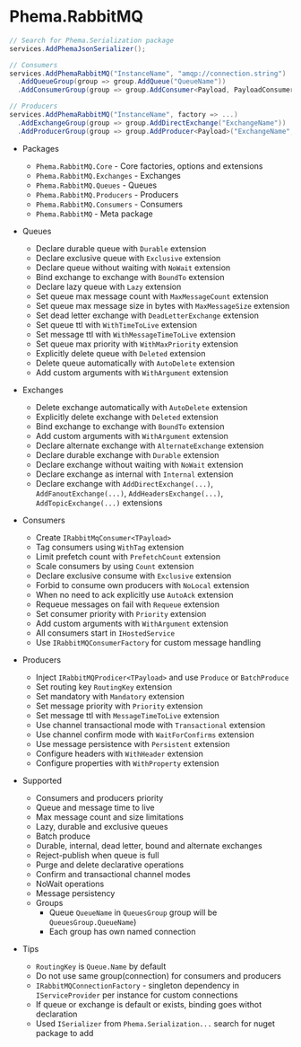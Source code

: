 # Phema.RabbitMQ

```csharp
// Search for Phema.Serialization package
services.AddPhemaJsonSerializer();

// Consumers
services.AddPhemaRabbitMQ("InstanceName", "amqp://connection.string")
  .AddQueueGroup(group => group.AddQueue("QueueName"))
  .AddConsumerGroup(group => group.AddConsumer<Payload, PayloadConsumer>("QueueName"));

// Producers
services.AddPhemaRabbitMQ("InstanceName", factory => ...)
  .AddExchangeGroup(group => group.AddDirectExchange("ExchangeName"))
  .AddProducerGroup(group => group.AddProducer<Payload>("ExchangeName", "QueueName"));
```

- Packages
  - `Phema.RabbitMQ.Core` - Core factories, options and extensions
  - `Phema.RabbitMQ.Exchanges` - Exchanges
  - `Phema.RabbitMQ.Queues` - Queues
  - `Phema.RabbitMQ.Producers` - Producers
  - `Phema.RabbitMQ.Consumers` - Consumers
  - `Phema.RabbitMQ` - Meta package

- Queues
  - Declare durable queue with `Durable` extension
  - Declare exclusive queue with `Exclusive` extension
  - Declare queue without waiting with `NoWait` extension
  - Bind exchange to exchange with `BoundTo` extension
  - Declare lazy queue with `Lazy` extension
  - Set queue max message count with `MaxMessageCount` extension
  - Set queue max message size in bytes with `MaxMessageSize` extension
  - Set dead letter exchange with `DeadLetterExchange` extension
  - Set queue ttl with `WithTimeToLive` extension
  - Set message ttl with `WithMessageTimeToLive` extension
  - Set queue max priority with `WithMaxPriority` extension
  - Explicitly delete queue with `Deleted` extension
  - Delete queue automatically with `AutoDelete` extension
  - Add custom arguments with `WithArgument` extension
  
- Exchanges
  - Delete exchange automatically with `AutoDelete` extension
  - Explicitly delete exchange with `Deleted` extension
  - Bind exchange to exchange with `BoundTo` extension
  - Add custom arguments with `WithArgument` extension
  - Declare alternate exchange with `AlternateExchange` extension
  - Declare durable exchange with `Durable` extension
  - Declare exchange without waiting with `NoWait` extension
  - Declare exchange as internal with `Internal` extension
  - Declare exchange with `AddDirectExchange(...)`, `AddFanoutExchange(...)`, `AddHeadersExchange(...)`, `AddTopicExchange(...)` extensions

- Consumers
  - Create `IRabbitMqConsumer<TPayload>`
  - Tag consumers using `WithTag` extension
  - Limit prefetch count with `PrefetchCount` extension
  - Scale consumers by using `Count` extension
  - Declare exclusive consume with `Exclusive` extension
  - Forbid to consume own producers with `NoLocal` extension
  - When no need to ack explicitly use `AutoAck` extension
  - Requeue messages on fail with `Requeue` extension
  - Set consumer priority with `Priority` extension
  - Add custom arguments with `WithArgument` extension
  - All consumers start in `IHostedService`
  - Use `IRabbitMQConsumerFactory` for custom message handling

- Producers
  - Inject `IRabbitMQProdicer<TPayload>` and use `Produce` or `BatchProduce`
  - Set routing key `RoutingKey` extension
  - Set mandatory with `Mandatory` extension
  - Set message priority with `Priority` extension
  - Set message ttl with `MessageTimeToLive` extension
  - Use channel transactional mode with `Transactional` extension
  - Use channel confirm mode with `WaitForConfirms` extension
  - Use message persistence with `Persistent` extension
  - Configure headers with `WithHeader` extension
  - Configure properties with `WithProperty` extension

- Supported
  - Consumers and producers priority
  - Queue and message time to live
  - Max message count and size limitations
  - Lazy, durable and exclusive queues
  - Batch produce
  - Durable, internal, dead letter, bound and alternate exchanges
  - Reject-publish when queue is full
  - Purge and delete declarative operations
  - Confirm and transactional channel modes
  - NoWait operations
  - Message persistency
  - Groups
    - Queue `QueueName` in `QueuesGroup` group will be `QueuesGroup.QueueName`)
    - Each group has own named connection

- Tips
  - `RoutingKey` is `Queue.Name` by default
  - Do not use same group(connection) for consumers and producers
  - `IRabbitMQConnectionFactory` - singleton dependency in `IServiceProvider` per instance for custom connections
  - If queue or exchange is default or exists, binding goes withot declaration
  - Used `ISerializer` from `Phema.Serialization...` search for nuget package to add
